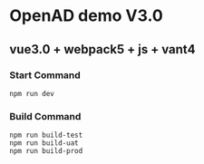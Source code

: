 # OpenAD demo V3.0

## vue3.0 + webpack5 + js + vant4

### Start Command
    npm run dev

### Build Command
    npm run build-test
    npm run build-uat
    npm run build-prod


